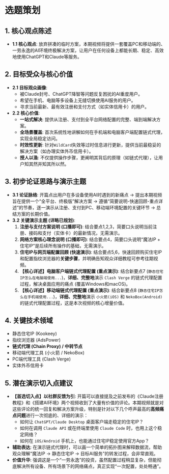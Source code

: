 # 选题策划

## 1. 核心观点陈述

- **1.1 核心观点**: 放弃拼凑的临时方案，本期视频将提供一套覆盖PC和移动端的、一劳永逸的AI环境终极解决方案，让用户在任何设备上都能长期、稳定、高效地使用ChatGPT和Claude等服务。

## 2. 目标受众与核心价值

- **2.1 目标观众画像**:
    - 被Claude封号、ChatGPT降智等问题反复困扰的AI重度用户。
    - 希望在手机、电脑等多设备上无缝切换使用AI服务的用户。
    - 寻求当前最新、最有效注册和支付方式（如实体信用卡）的用户。
- **2.2 核心价值**:
    - **一站式解决**: 提供从注册、支付到全平台网络配置的完整、端到端解决方案。
    - **全场景覆盖**: 首次系统性地讲解如何在手机端和电脑客户端配置链式代理，实现全局稳定访问。
    - **时效性更新**: 针对`WildCard`失效等过时信息进行更新，提供当前最稳妥的解决方案（如办理实体外币信用卡）。
    - **授人以渔**: 不仅提供操作步骤，更阐明其背后的原理（如链式代理），让用户知其然并知其所以然。

## 3. 初步论证思路与演示主题

- **3.1 论证脉络**: 开篇点出用户在多设备使用AI时遇到的新痛点 -> 提出本期视频旨在提供一个“全平台、终极版”解决方案 -> 遵循“简要说明-快速回顾-重点详述”的节奏，逐一演示从注册、支付到PC、移动端环境配置的关键环节 -> 总结方案的长期价值。
- **3.2 关键演示主题 (详略已规划)**:
    1.  **注册与支付方案说明 (口播即可)**: 结合要点1,2,3，简要口头说明当前注册、接码和支付（实体卡）的最新情况，无需演示。
    2.  **网络方案核心理念说明 (口播即可)**: 结合要点4，简要口头说明“魔法IP + 住宅IP”是后续所有操作的基础，无需演示。
    3.  **住宅IP与网页端配置回顾 (快速演示)**: 结合要点5,6，快速回顾购买住宅IP和配置指纹浏览器的**关键步骤**，并明确告知观众详细教程可参考往期视频。
    4.  **【核心详述】电脑客户端链式代理配置 (重点演示)**: 结合新要点7 (`静态住宅IP怎么在电脑端使用...`)，**详细、完整地**演示 `Clash Verge` 的链式代理配置过程，解决桌面应用的痛点 (覆盖Windows和macOS)。
    5.  **【核心详述】移动端链式代理配置 (重点演示)**: 结合新要点8 (`静态住宅IP怎么在手机端使用...`)，**详细、完整地**演示 `小火箭(iOS)` 和 `NekoBox(Android)` 的链式代理配置过程，这是本次视频的核心增量价值。

## 4. 关键技术领域

- 静态住宅IP (Kookeey)
- 指纹浏览器 (AdsPower)
- **链式代理 (Chain Proxy) / 中转节点**
- 移动端代理工具 (小火箭 / NekoBox)
- PC端代理工具 (Clash Verge)
- 实体外币信用卡

## 5. 潜在演示切入点建议

- **【首选切入点】以社群反馈为引**: 开篇可以直接提及之前发布的《Claude注册教程》和《搭建AI环境》两个视频收到了大量有价值的评论。本期视频就是对这些评论的统一回复和解决方案升级，特别是针对以下几个呼声最高的**高频痛点问题**进行一次彻底的、详细的演示：
    - 如何让 `ChatGPT/Claude Desktop` 桌面客户端走稳定的住宅IP？
    - 如何在调用 `Claude API` 或在终端里使用 `Claude Code` 时，也用上这个稳定网络？
    - 如何在 `iOS/Android` 手机上，也能通过住宅IP稳定使用官方App？
- **辅助表达**: 在演示链式代理时，可以画一个简单的拓扑图来解释数据流，帮助观众理解“魔法IP -> 静态住宅IP -> 目标AI服务”的转发过程，会非常直观。
- **价值升华**: 强调这是一个“一劳永逸”的投资，虽然配置过程稍显复杂，但能彻底解决所有设备、所有场景下的网络痛点，真正实现“一次配置，处处畅通”。

